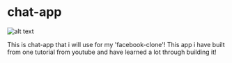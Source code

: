 # chat-app

![alt text](https://i.ibb.co/wpgxzJ6/chat-app.png)

This is chat-app that i will use for my 'facebook-clone'! This app i have built from one tutorial from youtube and have learned a lot through building it!
